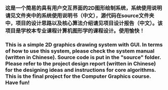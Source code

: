 ### 这是一个简易的具有用户交互界面的2D图形绘制系统，系统使用说明请见文件夹中的系统使用说明书（中文），源代码在source文件夹中，项目的设计思路以及核心算法介绍请见项目设计报告（中文）。该项目是学校本专业课程计算机图形学的课程设计。使用愉快！
### This is a simple 2D graphics drawing system with GUI. In terms of how to use this system, please check the system manual (written in Chinese). Source code is put in the "source" folder. Please refer to the project design report (written in Chinese) for the designing ideas and instructions for core algorithms. This is the final project for the Computer Graphics course. Have fun!
